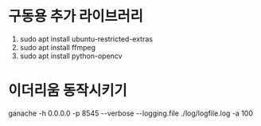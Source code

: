 # 구동용 추가 라이브러리
1. sudo apt install ubuntu-restricted-extras
2. sudo apt install ffmpeg
3. sudo apt install python-opencv

# 이더리움 동작시키기
ganache -h 0.0.0.0 -p 8545 --verbose --logging.file ./log/logfile.log  -a 100
